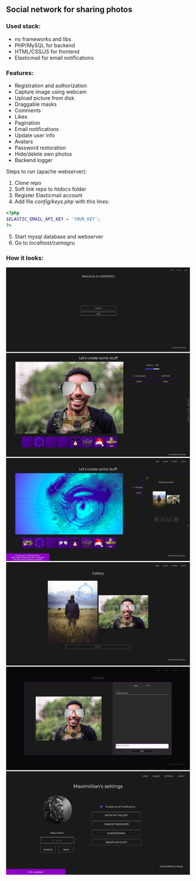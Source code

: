 ## Social network for sharing photos

### Used stack:

- no frameworks and libs
- PHP/MySQL for backend
- HTML/CSS/JS for frontend
- Elasticmail for email notifications

### Features:
- Registration and authorization
- Capture image using webcam
- Upload picture from disk
- Draggable masks
- Comments
- Likes
- Pagination
- Email notifications
- Update user info
- Avatars
- Password restoration
- Hide/delele own photos
- Backend logger

Steps to run (apache webserver):
1. Clone repo
2. Soft link repo to *htdocs* folder
3. Register Elasticmail account
4. Add file *config/keys.php* with this lines:
```php
<?php
$ELASTIC_EMAIL_API_KEY = 'YOUR_KEY';
?>
```
5. Start mysql database and webserver
6. Go to *localhost/camagru*

### How it looks:

![Camagru screenshot 01](/screenshots/Screenshot_01.png)
![Camagru screenshot 02](/screenshots/Screenshot_02.png)
![Camagru screenshot 03](/screenshots/Screenshot_03.png)
![Camagru screenshot 04](/screenshots/Screenshot_04.png)
![Camagru screenshot 05](/screenshots/Screenshot_05.png)
![Camagru screenshot 06](/screenshots/Screenshot_06.png)

